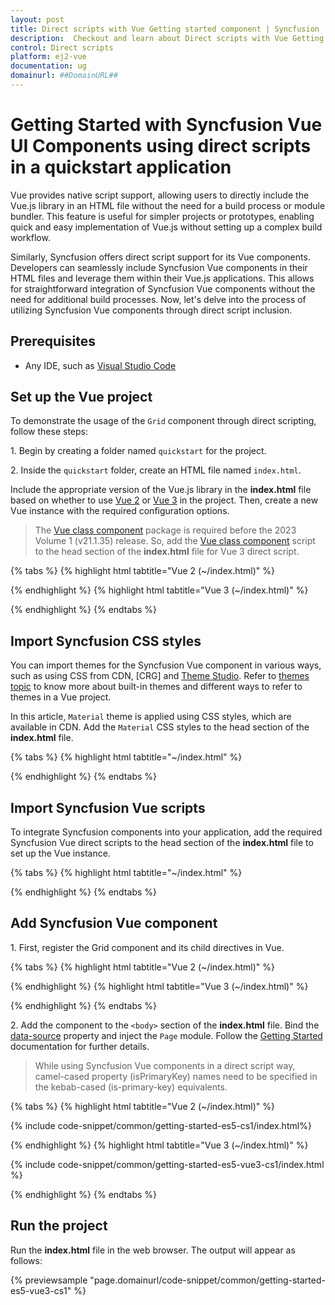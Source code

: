 ```yaml
---
layout: post
title: Direct scripts with Vue Getting started component | Syncfusion
description:  Checkout and learn about Direct scripts with Vue Getting started component of Syncfusion Essential JS 2 and more details.
control: Direct scripts 
platform: ej2-vue
documentation: ug
domainurl: ##DomainURL##
---
```


<!-- markdownlint-disable MD024 -->

# Getting Started with Syncfusion Vue UI Components using direct scripts in a quickstart application


Vue provides native script support, allowing users to directly include the Vue.js library in an HTML file without the need for a build process or module bundler. This feature is useful for simpler projects or prototypes, enabling quick and easy implementation of Vue.js without setting up a complex build workflow.


Similarly, Syncfusion offers direct script support for its Vue components. Developers can seamlessly include Syncfusion Vue components in their HTML files and leverage them within their Vue.js applications. This allows for straightforward integration of Syncfusion Vue components without the need for additional build processes. Now, let's delve into the process of utilizing Syncfusion Vue components through direct script inclusion.

## Prerequisites

* Any IDE, such as [Visual Studio Code](https://code.visualstudio.com/)

## Set up the Vue project

To demonstrate the usage of the `Grid` component through direct scripting, follow these steps:

1\. Begin by creating a folder named `quickstart` for the project.

2\. Inside the `quickstart` folder, create an HTML file named `index.html`.

Include the appropriate version of the Vue.js library in the **index.html** file based on whether to use [Vue 2](https://cdn.jsdelivr.net/npm/vue@2.7.14/dist/vue.min.js) or [Vue 3](https://unpkg.com/vue@3/dist/vue.global.js) in the project. Then, create a new Vue instance with the required configuration options.

> The [Vue class component](https://class-component.vuejs.org) package is required before the 2023 Volume 1 (v21.1.35) release. So, add the [Vue class component](<https://cdn.jsdelivr.net/npm/vue-class-component@8.0.0-rc.1/dist/vue-class-component.global.min.js>) script to the head section of the **index.html** file for Vue 3 direct script.

{% tabs %}
{% highlight html tabtitle="Vue 2 (~/index.html)" %}

<div id="app">
    <!-- Vue components goes here -->
</div>

<script src="https://cdn.jsdelivr.net/npm/vue@2.7.14/dist/vue.min.js"></script>
<script>
    new Vue({
        el: '#app',
    });
</script>

{% endhighlight %}
{% highlight html tabtitle="Vue 3 (~/index.html)" %}

<div id="app">
    <!-- Vue components goes here -->
</div>

<script src="https://unpkg.com/vue@3/dist/vue.global.js"></script>
<script>
    Vue.createApp({
        el: '#app',
    }).mount('#app');
</script>

{% endhighlight %}
{% endtabs %}

## Import Syncfusion CSS styles

You can import themes for the Syncfusion Vue component in various ways, such as using CSS from CDN, [CRG] and [Theme Studio](https://ej2.syncfusion.com/vue/documentation/appearance/theme-studio/). Refer to [themes topic](https://ej2.syncfusion.com/vue/documentation/appearance/theme/) to know more about built-in themes and different ways to refer to themes in a Vue project.

In this article, `Material` theme is applied using CSS styles, which are available in CDN. Add the `Material` CSS styles to the head section of the **index.html** file.

{% tabs %}
{% highlight html tabtitle="~/index.html" %}

<link rel="stylesheet" href="https://cdn.syncfusion.com/ej2/21.2.3/material.css" rel="stylesheet" type="text/css" />

{% endhighlight %}
{% endtabs %}

## Import Syncfusion Vue scripts

To integrate Syncfusion components into your application, add the required Syncfusion Vue direct scripts to the head section of the **index.html** file to set up the Vue instance.

{% tabs %}
{% highlight html tabtitle="~/index.html" %}

<script src="https://cdn.syncfusion.com/ej2/21.2.3/ej2-vue-es5/dist/ej2-vue.min.js"></script>

{% endhighlight %}
{% endtabs %}

## Add Syncfusion Vue component

1\. First, register the Grid component and its child directives in Vue.

{% tabs %}
{% highlight html tabtitle="Vue 2 (~/index.html)" %}

<script>
    Vue.use(ejs.grids.GridPlugin);
</script>

{% endhighlight %}
{% highlight html tabtitle="Vue 3 (~/index.html)" %}

<script>
    Vue.createApp({
        el: '#app',
        components: {
            'ejs-grid' : ejs.grids.GridComponent,
            'e-columns' : ejs.grids.ColumnsDirective,
            'e-column' : ejs.grids.ColumnDirective
        }
    }).mount('#app');
</script>

{% endhighlight %}
{% endtabs %}

2\. Add the component to the `<body>` section of the **index.html** file. Bind the [data-source](https://ej2.syncfusion.com/vue/documentation/api/grid/#datasource) property and inject the `Page` module. Follow the [Getting Started](https://ej2.syncfusion.com/vue/documentation/grid/getting-started/) documentation for further details.

> While using Syncfusion Vue components in a direct script way, camel-cased property (isPrimaryKey) names need to be specified in the kebab-cased (is-primary-key) equivalents.

{% tabs %}
{% highlight html tabtitle="Vue 2 (~/index.html)" %}

{% include code-snippet/common/getting-started-es5-cs1/index.html%}

{% endhighlight %}
{% highlight html tabtitle="Vue 3 (~/index.html)" %}

{% include code-snippet/common/getting-started-es5-vue3-cs1/index.html %}

{% endhighlight %}
{% endtabs %}

## Run the project

Run the **index.html** file in the web browser. The output will appear as follows:
        
{% previewsample "page.domainurl/code-snippet/common/getting-started-es5-vue3-cs1" %}
